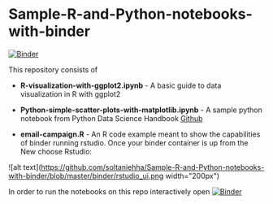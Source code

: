 # Sample-R-and-Python-notebooks-with-binder

[![Binder](https://mybinder.org/badge.svg)](https://mybinder.org/v2/gh/soltaniehha/Sample-R-and-Python-notebooks-with-binder/master)

This repository consists of

* **R-visualization-with-ggplot2.ipynb** - A basic guide to data visualization in R with ggplot2

* **Python-simple-scatter-plots-with-matplotlib.ipynb** - A sample python notebook from Python Data Science Handbook [Github](https://github.com/jakevdp/PythonDataScienceHandbook)

* **email-campaign.R** - An R code example meant to show the capabilities of binder running rstudio. Once your binder container is up from the New choose Rstudio:

![alt text](https://github.com/soltaniehha/Sample-R-and-Python-notebooks-with-binder/blob/master/binder/rstudio_ui.png width="200px")

In order to run the notebooks on this repo interactively open [![Binder](https://mybinder.org/badge.svg)](https://mybinder.org/v2/gh/soltaniehha/Sample-R-and-Python-notebooks-with-binder/master)

